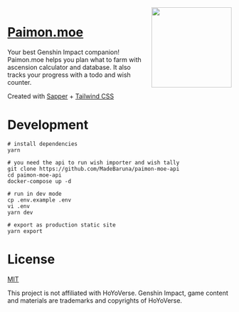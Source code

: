 <img src="static/paimon-og.png" align="right" width="180px"/>

# [Paimon.moe](https://paimon.moe)

Your best Genshin Impact companion! Paimon.moe helps you plan what to farm with ascension calculator and database. It also tracks your progress with a todo and wish counter.

Created with [Sapper](https://sapper.svelte.dev/) + [Tailwind CSS](https://tailwindcss.com/)

# Development

```
# install dependencies
yarn

# you need the api to run wish importer and wish tally
git clone https://github.com/MadeBaruna/paimon-moe-api
cd paimon-moe-api
docker-compose up -d

# run in dev mode
cp .env.example .env
vi .env
yarn dev

# export as production static site
yarn export
```

# License

[MIT](https://github.com/MadeBaruna/paimon-moe/blob/main/LICENSE)

This project is not affiliated with HoYoVerse.
Genshin Impact, game content and materials are trademarks and copyrights of HoYoVerse.

